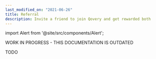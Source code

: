 ```yaml
---
last_modified_on: "2021-06-26"
title: Referral
description: Invite a friend to join Qovery and get rewarded both
---
```


import Alert from '@site/src/components/Alert';

<Alert type="warning">

WORK IN PROGRESS - THIS DOCUMENTATION IS OUTDATED

</Alert>

TODO



